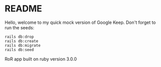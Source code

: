 # README

Hello, welcome to my quick mock version of Google Keep. Don't forget to run the seeds:

    rails db:drop
    rails db:create
    rails db:migrate
    rails db:seed

RoR app built on ruby version 3.0.0
